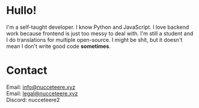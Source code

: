 # Hullo!

I'm a self-taught developer. I know Python and JavaScript. I love backend work because frontend is just too messy to deal with. I'm still a student and I do translations for multiple open-source. I might be shit, but it doesn't mean I don't write good code **sometimes**.

# Contact

Email: info@nucceteere.xyz<br>
Email: legal@nucceteere.xyz<br>
Discord: nucceteere2
